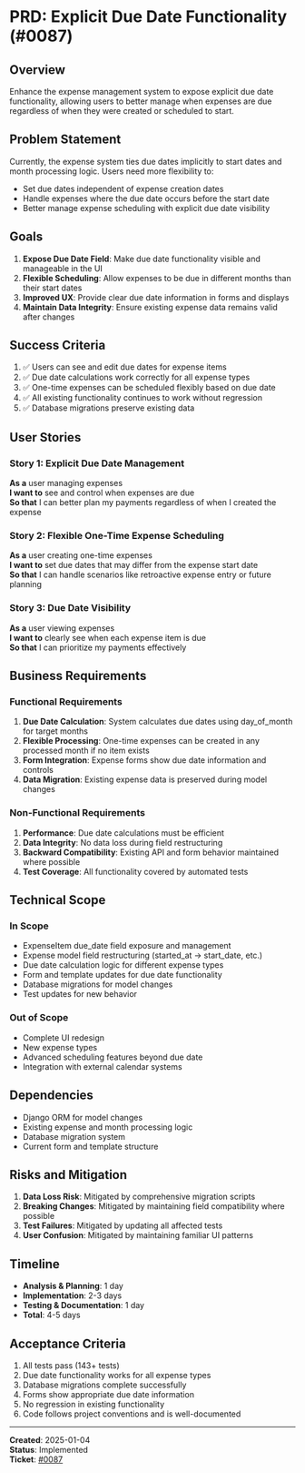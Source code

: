 # PRD: Explicit Due Date Functionality (#0087)

## Overview

Enhance the expense management system to expose explicit due date functionality, allowing users to better manage when expenses are due regardless of when they were created or scheduled to start.

## Problem Statement

Currently, the expense system ties due dates implicitly to start dates and month processing logic. Users need more flexibility to:

- Set due dates independent of expense creation dates
- Handle expenses where the due date occurs before the start date
- Better manage expense scheduling with explicit due date visibility

## Goals

1. **Expose Due Date Field**: Make due date functionality visible and manageable in the UI
2. **Flexible Scheduling**: Allow expenses to be due in different months than their start dates
3. **Improved UX**: Provide clear due date information in forms and displays
4. **Maintain Data Integrity**: Ensure existing expense data remains valid after changes

## Success Criteria

1. ✅ Users can see and edit due dates for expense items
2. ✅ Due date calculations work correctly for all expense types
3. ✅ One-time expenses can be scheduled flexibly based on due date
4. ✅ All existing functionality continues to work without regression
5. ✅ Database migrations preserve existing data

## User Stories

### Story 1: Explicit Due Date Management

**As a** user managing expenses  
**I want to** see and control when expenses are due  
**So that** I can better plan my payments regardless of when I created the expense

### Story 2: Flexible One-Time Expense Scheduling

**As a** user creating one-time expenses  
**I want to** set due dates that may differ from the expense start date  
**So that** I can handle scenarios like retroactive expense entry or future planning

### Story 3: Due Date Visibility

**As a** user viewing expenses  
**I want to** clearly see when each expense item is due  
**So that** I can prioritize my payments effectively

## Business Requirements

### Functional Requirements

1. **Due Date Calculation**: System calculates due dates using day_of_month for target months
2. **Flexible Processing**: One-time expenses can be created in any processed month if no item exists
3. **Form Integration**: Expense forms show due date information and controls
4. **Data Migration**: Existing expense data is preserved during model changes

### Non-Functional Requirements

1. **Performance**: Due date calculations must be efficient
2. **Data Integrity**: No data loss during field restructuring
3. **Backward Compatibility**: Existing API and form behavior maintained where possible
4. **Test Coverage**: All functionality covered by automated tests

## Technical Scope

### In Scope

- ExpenseItem due_date field exposure and management
- Expense model field restructuring (started_at → start_date, etc.)
- Due date calculation logic for different expense types
- Form and template updates for due date functionality
- Database migrations for model changes
- Test updates for new behavior

### Out of Scope

- Complete UI redesign
- New expense types
- Advanced scheduling features beyond due date
- Integration with external calendar systems

## Dependencies

- Django ORM for model changes
- Existing expense and month processing logic
- Database migration system
- Current form and template structure

## Risks and Mitigation

1. **Data Loss Risk**: Mitigated by comprehensive migration scripts
2. **Breaking Changes**: Mitigated by maintaining field compatibility where possible
3. **Test Failures**: Mitigated by updating all affected tests
4. **User Confusion**: Mitigated by maintaining familiar UI patterns

## Timeline

- **Analysis & Planning**: 1 day
- **Implementation**: 2-3 days  
- **Testing & Documentation**: 1 day
- **Total**: 4-5 days

## Acceptance Criteria

1. All tests pass (143+ tests)
2. Due date functionality works for all expense types
3. Database migrations complete successfully
4. Forms show appropriate due date information
5. No regression in existing functionality
6. Code follows project conventions and is well-documented

---
**Created**: 2025-01-04  
**Status**: Implemented  
**Ticket**: [#0087](https://github.com/project/issues/87)
